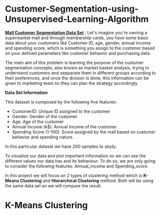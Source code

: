 # Customer-Segmentation-using-Unsupervised-Learning-Algorithm

**[Mall Customer Segmentation Data Set](https://www.kaggle.com/shwetabh123/mall-customers)** : Let's imagine you're owning a supermarket mall and through membership cards, you have some basic data about your customers like Customer ID, age, gender, annual income and spending score, which is something you assign to the customer based on your defined parameters like customer behavior and purchasing data.

The main aim of this problem is learning the purpose of the customer segmentation concepts, also known as market basket analysis, trying to understand customers and sepparate them in different groups according to their preferences, and once the division is done, this information can be given to marketing team so they can plan the strategy accordingly.

**Data Set Information**  

This dataset is composed by the following five features:

* CustomerID: Unique ID assigned to the customer
* Gender: Gender of the customer
* Age: Age of the customer
* Annual Income (k$): Annual Income of the customer
* Spending Score (1-100): Score assigned by the mall based on customer behavior and spending nature.


In this particular dataset we have 200 samples to study.

To visualize our data and plot important information so we can see the different values our data has and its behaviour. To do so, we are only going to consider the following features: Annual_income and Spending_score. 

In this project we will focus on 2 types of clustering method which is **K-Means Clustering** and **Hierarchical Clustering** method. Both will be using the same data set an we will compare the result.

# K-Means Clustering
